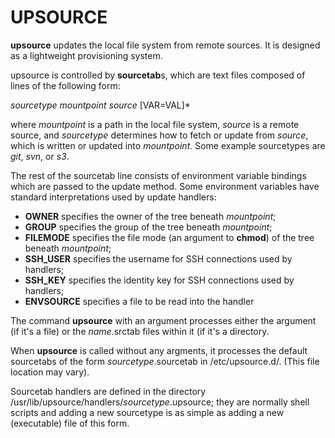 # UPSOURCE

**upsource** updates the local file system from remote sources. It is
designed as a lightweight provisioning system.

upsource is controlled by **sourcetab**s, which are text files composed of lines
 of the following form:

  *sourcetype* *mountpoint* *source* [VAR=VAL]*

where *mountpoint* is a path in the local file system, *source* is a
remote source, and *sourcetype* determines how to fetch or update from
*source*, which is written or updated into *mountpoint*.  Some example
sourcetypes are *git*, *svn*, or *s3*.


The rest of the sourcetab line consists of environment variable
bindings which are passed to the update method. Some environment
variables have standard interpretations used by update handlers:

* **OWNER** specifies the owner of the tree beneath *mountpoint*;
* **GROUP** specifies the group of the tree beneath *mountpoint*;
* **FILEMODE** specifies the file mode (an argument to **chmod**) of the
tree beneath *mountpoint*;
* **SSH_USER** specifies the username for SSH connections used by handlers;
* **SSH_KEY** specifies the identity key for SSH connections used by handlers;
* **ENVSOURCE** specifies a file to be read into the handler

The command **upsource** with an argument processes either the argument
(if it's a file) or the *name*.srctab files within it (if it's a directory.

When **upsource** is called without any argments, it processes the
default sourcetabs of the form *sourcetype*.sourcetab in
/etc/upsource.d/. (This file location may vary).

Sourcetab handlers are defined in the directory
/usr/lib/upsource/handlers/*sourcetype*.upsource; they are normally
shell scripts and adding a new sourcetype is as simple as adding a new
(executable) file of this form.
